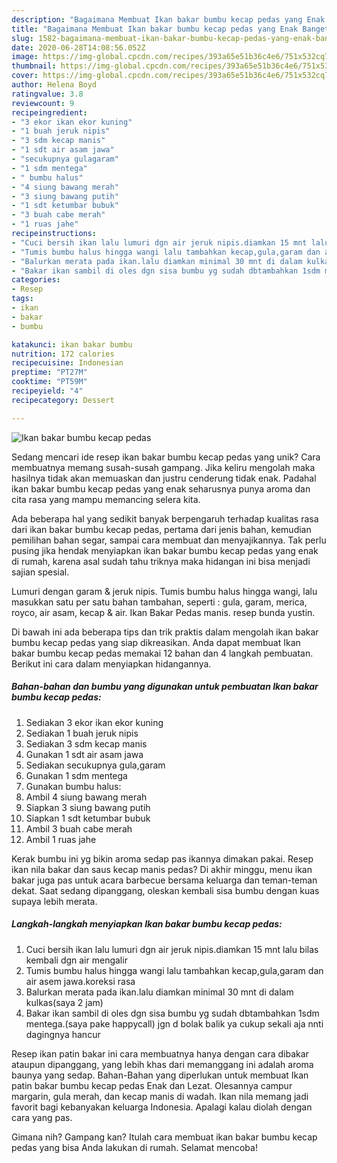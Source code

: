 ```yaml
---
description: "Bagaimana Membuat Ikan bakar bumbu kecap pedas yang Enak Banget"
title: "Bagaimana Membuat Ikan bakar bumbu kecap pedas yang Enak Banget"
slug: 1582-bagaimana-membuat-ikan-bakar-bumbu-kecap-pedas-yang-enak-banget
date: 2020-06-28T14:08:56.052Z
image: https://img-global.cpcdn.com/recipes/393a65e51b36c4e6/751x532cq70/ikan-bakar-bumbu-kecap-pedas-foto-resep-utama.jpg
thumbnail: https://img-global.cpcdn.com/recipes/393a65e51b36c4e6/751x532cq70/ikan-bakar-bumbu-kecap-pedas-foto-resep-utama.jpg
cover: https://img-global.cpcdn.com/recipes/393a65e51b36c4e6/751x532cq70/ikan-bakar-bumbu-kecap-pedas-foto-resep-utama.jpg
author: Helena Boyd
ratingvalue: 3.8
reviewcount: 9
recipeingredient:
- "3 ekor ikan ekor kuning"
- "1 buah jeruk nipis"
- "3 sdm kecap manis"
- "1 sdt air asam jawa"
- "secukupnya gulagaram"
- "1 sdm mentega"
- " bumbu halus"
- "4 siung bawang merah"
- "3 siung bawang putih"
- "1 sdt ketumbar bubuk"
- "3 buah cabe merah"
- "1 ruas jahe"
recipeinstructions:
- "Cuci bersih ikan lalu lumuri dgn air jeruk nipis.diamkan 15 mnt lalu bilas kembali dgn air mengalir"
- "Tumis bumbu halus hingga wangi lalu tambahkan kecap,gula,garam dan air asem jawa.koreksi rasa"
- "Balurkan merata pada ikan.lalu diamkan minimal 30 mnt di dalam kulkas(saya 2 jam)"
- "Bakar ikan sambil di oles dgn sisa bumbu yg sudah dbtambahkan 1sdm mentega.(saya pake happycall) jgn d bolak balik ya cukup sekali aja nnti dagingnya hancur"
categories:
- Resep
tags:
- ikan
- bakar
- bumbu

katakunci: ikan bakar bumbu 
nutrition: 172 calories
recipecuisine: Indonesian
preptime: "PT27M"
cooktime: "PT59M"
recipeyield: "4"
recipecategory: Dessert

---
```



![Ikan bakar bumbu kecap pedas](https://img-global.cpcdn.com/recipes/393a65e51b36c4e6/751x532cq70/ikan-bakar-bumbu-kecap-pedas-foto-resep-utama.jpg)

Sedang mencari ide resep ikan bakar bumbu kecap pedas yang unik? Cara membuatnya memang susah-susah gampang. Jika keliru mengolah maka hasilnya tidak akan memuaskan dan justru cenderung tidak enak. Padahal ikan bakar bumbu kecap pedas yang enak seharusnya punya aroma dan cita rasa yang mampu memancing selera kita.

Ada beberapa hal yang sedikit banyak berpengaruh terhadap kualitas rasa dari ikan bakar bumbu kecap pedas, pertama dari jenis bahan, kemudian pemilihan bahan segar, sampai cara membuat dan menyajikannya. Tak perlu pusing jika hendak menyiapkan ikan bakar bumbu kecap pedas yang enak di rumah, karena asal sudah tahu triknya maka hidangan ini bisa menjadi sajian spesial.

Lumuri dengan garam &amp; jeruk nipis. Tumis bumbu halus hingga wangi, lalu masukkan satu per satu bahan tambahan, seperti : gula, garam, merica, royco, air asam, kecap &amp; air. Ikan Bakar Pedas manis. resep bunda yustin.


Di bawah ini ada beberapa tips dan trik praktis dalam mengolah ikan bakar bumbu kecap pedas yang siap dikreasikan. Anda dapat membuat Ikan bakar bumbu kecap pedas memakai 12 bahan dan 4 langkah pembuatan. Berikut ini cara dalam menyiapkan hidangannya.

<!--inarticleads1-->

##### Bahan-bahan dan bumbu yang digunakan untuk pembuatan Ikan bakar bumbu kecap pedas:

1. Sediakan 3 ekor ikan ekor kuning
1. Sediakan 1 buah jeruk nipis
1. Sediakan 3 sdm kecap manis
1. Gunakan 1 sdt air asam jawa
1. Sediakan secukupnya gula,garam
1. Gunakan 1 sdm mentega
1. Gunakan  bumbu halus:
1. Ambil 4 siung bawang merah
1. Siapkan 3 siung bawang putih
1. Siapkan 1 sdt ketumbar bubuk
1. Ambil 3 buah cabe merah
1. Ambil 1 ruas jahe


Kerak bumbu ini yg bikin aroma sedap pas ikannya dimakan pakai. Resep ikan nila bakar dan saus kecap manis pedas? Di akhir minggu, menu ikan bakar juga pas untuk acara barbecue bersama keluarga dan teman-teman dekat. Saat sedang dipanggang, oleskan kembali sisa bumbu dengan kuas supaya lebih merata. 

<!--inarticleads2-->

##### Langkah-langkah menyiapkan Ikan bakar bumbu kecap pedas:

1. Cuci bersih ikan lalu lumuri dgn air jeruk nipis.diamkan 15 mnt lalu bilas kembali dgn air mengalir
1. Tumis bumbu halus hingga wangi lalu tambahkan kecap,gula,garam dan air asem jawa.koreksi rasa
1. Balurkan merata pada ikan.lalu diamkan minimal 30 mnt di dalam kulkas(saya 2 jam)
1. Bakar ikan sambil di oles dgn sisa bumbu yg sudah dbtambahkan 1sdm mentega.(saya pake happycall) jgn d bolak balik ya cukup sekali aja nnti dagingnya hancur


Resep ikan patin bakar ini cara membuatnya hanya dengan cara dibakar ataupun dipanggang, yang lebih khas dari memanggang ini adalah aroma baunya yang sedap. Bahan-Bahan yang diperlukan untuk membuat Ikan patin bakar bumbu kecap pedas Enak dan Lezat. Olesannya campur margarin, gula merah, dan kecap manis di wadah. Ikan nila memang jadi favorit bagi kebanyakan keluarga Indonesia. Apalagi kalau diolah dengan cara yang pas. 

Gimana nih? Gampang kan? Itulah cara membuat ikan bakar bumbu kecap pedas yang bisa Anda lakukan di rumah. Selamat mencoba!
